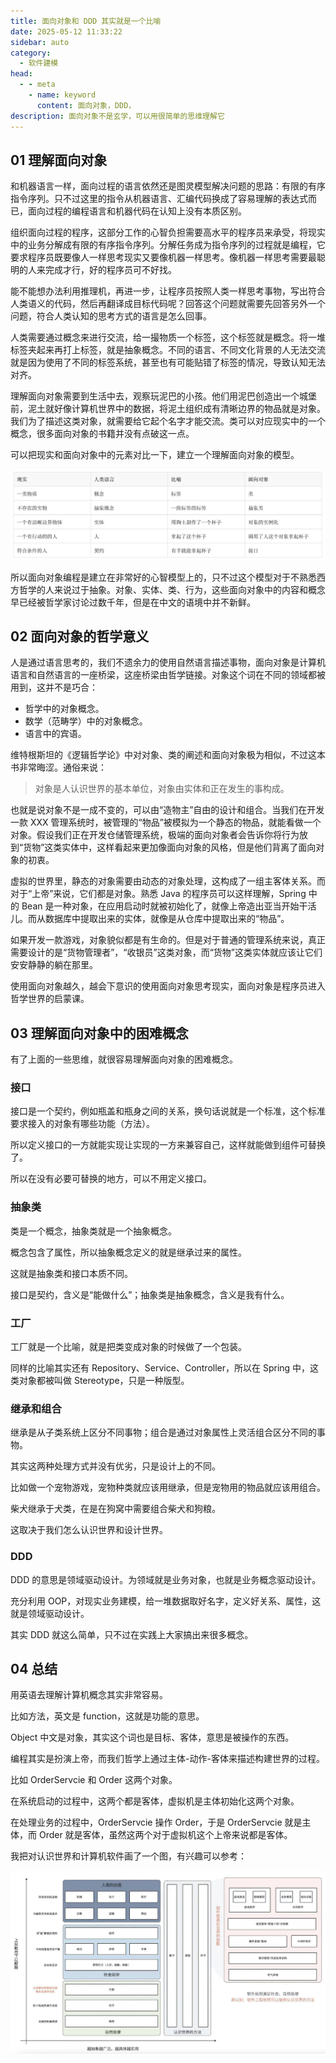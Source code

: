```yaml
---
title: 面向对象和 DDD 其实就是一个比喻
date: 2025-05-12 11:33:22
sidebar: auto
category: 
  - 软件建模
head:
  - - meta
    - name: keyword
      content: 面向对象，DDD，
description: 面向对象不是玄学，可以用很简单的思维理解它
---
```


## 01 理解面向对象

和机器语言一样，面向过程的语言依然还是图灵模型解决问题的思路：有限的有序指令序列。只不过这里的指令从机器语言、汇编代码换成了容易理解的表达式而已，面向过程的编程语言和机器代码在认知上没有本质区别。

组织面向过程的程序，这部分工作的心智负担需要高水平的程序员来承受，将现实中的业务分解成有限的有序指令序列。分解任务成为指令序列的过程就是编程，它要求程序员既要像人一样思考现实又要像机器一样思考。像机器一样思考需要最聪明的人来完成才行，好的程序员可不好找。

能不能想办法利用推理机，再进一步，让程序员按照人类一样思考事物，写出符合人类语义的代码，然后再翻译成目标代码呢？回答这个问题就需要先回答另外一个问题，符合人类认知的思考方式的语言是怎么回事。

人类需要通过概念来进行交流，给一撮物质一个标签，这个标签就是概念。将一堆标签夹起来再打上标签，就是抽象概念。不同的语言、不同文化背景的人无法交流就是因为使用了不同的标签系统，甚至也有可能贴错了标签的情况，导致认知无法对齐。

理解面向对象需要到生活中去，观察玩泥巴的小孩。他们用泥巴创造出一个城堡前，泥土就好像计算机世界中的数据，将泥土组织成有清晰边界的物品就是对象。我们为了描述这类对象，就需要给它起个名字才能交流。类可以对应现实中的一个概念，很多面向对象的书籍并没有点破这一点。

可以把现实和面向对象中的元素对比一下，建立一个理解面向对象的模型。

![](./oop-is-metaphor/oop.png)

所以面向对象编程是建立在非常好的心智模型上的，只不过这个模型对于不熟悉西方哲学的人来说过于抽象。对象、实体、类、行为，这些面向对象中的内容和概念早已经被哲学家讨论过数千年，但是在中文的语境中并不新鲜。

## 02 面向对象的哲学意义

人是通过语言思考的，我们不遗余力的使用自然语言描述事物，面向对象是计算机语言和自然语言的一座桥梁，这座桥梁由哲学链接。对象这个词在不同的领域都被用到，这并不是巧合：

- 哲学中的对象概念。
- 数学（范畴学）中的对象概念。
- 语言中的宾语。

维特根斯坦的《逻辑哲学论》中对对象、类的阐述和面向对象极为相似，不过这本书非常晦涩。通俗来说：

> 对象是人认识世界的基本单位，对象由实体和正在发生的事构成。

也就是说对象不是一成不变的，可以由“造物主”自由的设计和组合。当我们在开发一款 XXX 管理系统时，被管理的“物品”被模拟为一个静态的物品，就能看做一个对象。假设我们正在开发仓储管理系统，极端的面向对象者会告诉你将行为放到“货物”这类实体中，这样看起来更加像面向对象的风格，但是他们背离了面向对象的初衷。

虚拟的世界里，静态的对象需要由动态的对象处理，这构成了一组主客体关系。而对于“上帝”来说，它们都是对象。熟悉 Java 的程序员可以这样理解，Spring 中的 Bean 是一种对象，在应用启动时就被初始化了，就像上帝造出亚当开始干活儿。而从数据库中提取出来的实体，就像是从仓库中提取出来的“物品”。

如果开发一款游戏，对象貌似都是有生命的。但是对于普通的管理系统来说，真正需要设计的是“货物管理者”，“收银员”这类对象，而“货物”这类实体就应该让它们安安静静的躺在那里。

使用面向对象越久，越会下意识的使用面向对象思考现实，面向对象是程序员进入哲学世界的启蒙课。

## 03 理解面向对象中的困难概念

有了上面的一些思维，就很容易理解面向对象的困难概念。

### 接口

接口是一个契约，例如瓶盖和瓶身之间的关系，换句话说就是一个标准，这个标准要求接入的对象有哪些功能（方法）。

所以定义接口的一方就能实现让实现的一方来兼容自己，这样就能做到组件可替换了。

所以在没有必要可替换的地方，可以不用定义接口。

### 抽象类

类是一个概念，抽象类就是一个抽象概念。

概念包含了属性，所以抽象概念定义的就是继承过来的属性。

这就是抽象类和接口本质不同。

接口是契约，含义是“能做什么”；抽象类是抽象概念，含义是我有什么。

### 工厂

工厂就是一个比喻，就是把类变成对象的时候做了一个包装。

同样的比喻其实还有 Repository、Service、Controller，所以在 Spring 中，这类对象都被叫做 Stereotype，只是一种版型。

### 继承和组合

继承是从子类系统上区分不同事物；组合是通过对象属性上灵活组合区分不同的事物。

其实这两种处理方式并没有优劣，只是设计上的不同。

比如做一个宠物游戏，宠物种类就应该用继承，但是宠物用的物品就应该用组合。

柴犬继承于犬类，在是在狗窝中需要组合柴犬和狗粮。

这取决于我们怎么认识世界和设计世界。

### DDD 

DDD 的意思是领域驱动设计。为领域就是业务对象，也就是业务概念驱动设计。

充分利用 OOP，对现实业务建模，给一堆数据取好名字，定义好关系、属性，这就是领域驱动设计。

其实 DDD 就这么简单，只不过在实践上大家搞出来很多概念。

## 04 总结

用英语去理解计算机概念其实非常容易。

比如方法，英文是 function，这就是功能的意思。

Object 中文是对象，其实这个词也是目标、客体，意思是被操作的东西。

编程其实是扮演上帝，而我们哲学上通过主体-动作-客体来描述构建世界的过程。

比如 OrderServcie 和 Order 这两个对象。

在系统启动的过程中，这两个都是客体，虚拟机是主体初始化这两个对象。

在处理业务的过程中，OrderServcie 操作 Order，于是 OrderServcie 就是主体，而 Order 就是客体，虽然这两个对于虚拟机这个上帝来说都是客体。

我把对认识世界和计算机软件画了一个图，有兴趣可以参考：

![](./oop-is-metaphor/whole-picture.png)

